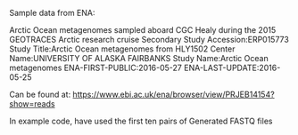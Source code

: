 Sample data from ENA:

Arctic Ocean metagenomes sampled aboard CGC Healy during the 2015 GEOTRACES Arctic research cruise Secondary Study Accession:ERP015773 Study Title:Arctic Ocean metagenomes from HLY1502 Center Name:UNIVERSITY OF ALASKA FAIRBANKS Study Name:Arctic Ocean metagenomes ENA-FIRST-PUBLIC:2016-05-27 ENA-LAST-UPDATE:2016-05-25

Can be found at: https://www.ebi.ac.uk/ena/browser/view/PRJEB14154?show=reads

In example code, have used the first ten pairs of Generated FASTQ files
